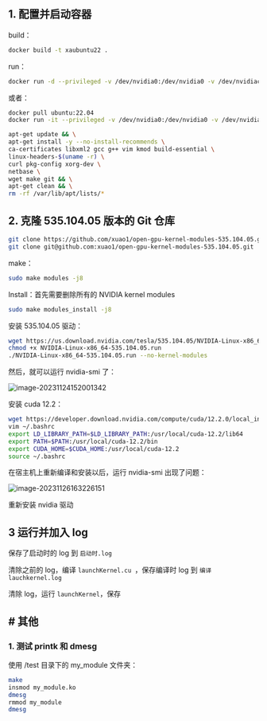 ## 1. 配置并启动容器

build：

```bash
docker build -t xaubuntu22 .
```

run：

```bash
docker run -d --privileged -v /dev/nvidia0:/dev/nvidia0 -v /dev/nvidiactl:/dev/nvidiactl xaubuntu22
```

或者：

```bash
docker pull ubuntu:22.04
docker run -it --privileged -v /dev/nvidia0:/dev/nvidia0 -v /dev/nvidiactl:/dev/nvidiactl ubuntu:22.04

apt-get update && \
apt-get install -y --no-install-recommends \
ca-certificates libxml2 gcc g++ vim kmod build-essential \
linux-headers-$(uname -r) \
curl pkg-config xorg-dev \
netbase \
wget make git && \
apt-get clean && \
rm -rf /var/lib/apt/lists/*
```

## 2. 克隆 535.104.05 版本的 Git 仓库

```bash
git clone https://github.com/xuao1/open-gpu-kernel-modules-535.104.05.git
git clone git@github.com:xuao1/open-gpu-kernel-modules-535.104.05.git
```

make：

```bash
sudo make modules -j8
```

Install：首先需要删除所有的 NVIDIA kernel modules

```bash
sudo make modules_install -j8
```

安装 535.104.05 驱动：

```bash
wget https://us.download.nvidia.com/tesla/535.104.05/NVIDIA-Linux-x86_64-535.104.05.run
chmod +x NVIDIA-Linux-x86_64-535.104.05.run 
./NVIDIA-Linux-x86_64-535.104.05.run --no-kernel-modules
```

然后，就可以运行 nvidia-smi 了：

![image-20231124152001342](C:\Users\15370\AppData\Roaming\Typora\typora-user-images\image-20231124152001342.png)

安装 cuda 12.2：

```bash
wget https://developer.download.nvidia.com/compute/cuda/12.2.0/local_installers/cuda_12.2.0_535.54.03_linux.run
vim ~/.bashrc
export LD_LIBRARY_PATH=$LD_LIBRARY_PATH:/usr/local/cuda-12.2/lib64
export PATH=$PATH:/usr/local/cuda-12.2/bin
export CUDA_HOME=$CUDA_HOME:/usr/local/cuda-12.2
source ~/.bashrc
```

在宿主机上重新编译和安装以后，运行 nvidia-smi 出现了问题：

![image-20231126163226151](C:\Users\15370\AppData\Roaming\Typora\typora-user-images\image-20231126163226151.png)

重新安装 nvidia 驱动

## 3 运行并加入 log

保存了启动时的 log 到 `启动时.log`

清除之前的 log，编译 `launchKernel.cu `，保存编译时 log 到 `编译lauchkernel.log`

清除 log，运行 `launchKernel`，保存









## # 其他

### 1. 测试 printk 和 dmesg

使用 /test 目录下的 my_module 文件夹：

```bash
make
insmod my_module.ko
dmesg
rmmod my_module
dmesg	
```

